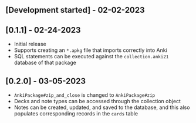 ## [Development started] - 02-02-2023

## [0.1.1] - 02-24-2023

- Initial release
- Supports creating an `*.apkg` file that imports correctly into Anki
- SQL statements can be executed against the `collection.anki21` database of that package

## [0.2.0] - 03-05-2023

- `AnkiPackage#zip_and_close` is changed to `AnkiPackage#zip`
- Decks and note types can be accessed through the collection object
- Notes can be created, updated, and saved to the database, and this also populates corresponding records in the `cards` table